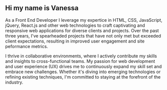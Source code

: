 ## Hi my name is Vanessa 

As a Front End Developer I leverage my expertice in HTML, CSS, JavaScript, jQuery, React.js and other web technologies to craft captivating and responsive web applications for diverse clients and projects. Over the past three years, I've spearheaded projects that have not only met but exceeded client expectations, resulting in improved user engagement and site peformance metrics.

I thrive in collaborative environments, where I actively contribute my skills and insights to cross-functional teams. My passion for web development and user experience (UX) drives me to continuously expand my skill set and embrace new challenges. Whether it's diving into emerging technologies or refining existing techniques, I'm committed to staying at the forefront of the industry.





